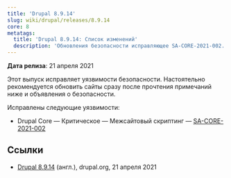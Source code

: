 ```yaml
---
title: 'Drupal 8.9.14'
slug: wiki/drupal/releases/8.9.14
core: 8
metatags:
  title: 'Drupal 8.9.14: Список изменений'
  description: 'Обновления безопасности исправляющее SA-CORE-2021-002.'
---
```


**Дата релиза**: 21 апреля 2021

Этот выпуск исправляет уязвимости безопасности. Настоятельно рекомендуется обновить сайты сразу после прочтения примечаний ниже и объявления о безопасности.

Исправлены следующие уязвимости:

- Drupal Core — Критическое — Межсайтовый скриптинг — [SA-CORE-2021-002](../../../../security/sa-core/2021-002/index.md)

## Ссылки

- [Drupal 8.9.14](https://www.drupal.org/project/drupal/releases/8.9.14) (англ.), drupal.org, 21 апреля 2021